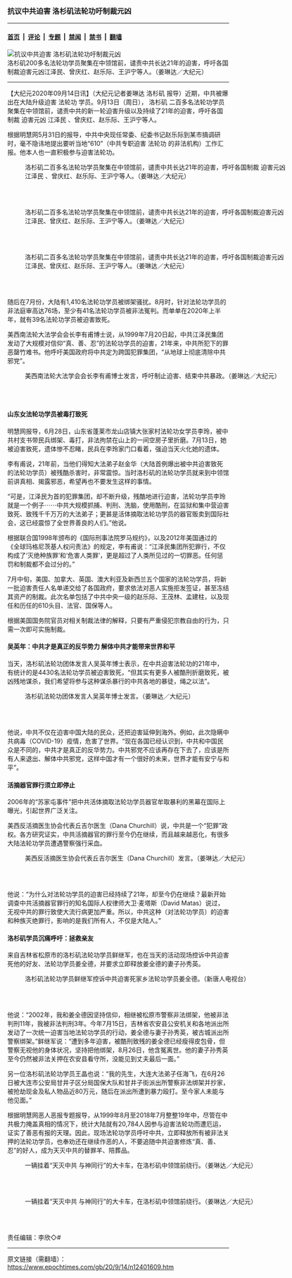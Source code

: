 ### 抗议中共迫害 洛杉矶法轮功吁制裁元凶

---

#### [首页](../../../..?n12401609) &nbsp;|&nbsp; [评论](../../../../../epoch-comment?n12401609) &nbsp;|&nbsp; [专题](../../../../../epoch-special?n12401609) &nbsp;|&nbsp; [禁闻](../../../../../epoch-news?n12401609) &nbsp;|&nbsp; [禁书](../../../../../books?n12401609) &nbsp;|&nbsp; [翻墙](https://github.com/gfw-breaker/nogfw/blob/master/README.md?n12401609)


<div><img alt="抗议中共迫害 洛杉矶法轮功吁制裁元凶" class="attachment-djy_600_400 size-djy_600_400 wp-post-image" src="https://i.epochtimes.com/assets/uploads/2020/09/1-4-1-600x400.jpg"/>
<div class="caption">
 洛杉矶200多名法轮功学员聚集在中领馆前，谴责中共长达21年的迫害，呼吁各国制裁迫害元凶江泽民、曾庆红、赵乐际、王沪宁等人。（姜琳达／大纪元）
</div></div><hr/><div class="post_content" id="artbody" itemprop="articleBody">
 <!-- article content begin -->
 <p>
  【大纪元2020年09月14日讯】（大纪元记者姜琳达
  <ok href="https://www.epochtimes.com/gb/tag/%E6%B4%9B%E6%9D%89%E7%9F%B6.html">
   洛杉矶
  </ok>
  报导）近期，中共被爆出在大陆升级迫害
  <ok href="https://www.epochtimes.com/gb/tag/%E6%B3%95%E8%BD%AE%E5%8A%9F.html">
   法轮功
  </ok>
  学员。9月13日（周日），
  <ok href="https://www.epochtimes.com/gb/tag/%E6%B4%9B%E6%9D%89%E7%9F%B6.html">
   洛杉矶
  </ok>
  二百多名法轮功学员聚集在中领馆前，谴责中共的新一轮迫害升级以及持续了21年的迫害，呼吁各国制裁
  <ok href="https://www.epochtimes.com/gb/tag/%E8%BF%AB%E5%AE%B3%E5%85%83%E5%87%B6.html">
   迫害元凶
  </ok>
  <ok href="https://www.epochtimes.com/gb/tag/%E6%B1%9F%E6%B3%BD%E6%B0%91.html">
   江泽民
  </ok>
  、曾庆红、赵乐际、王沪宁等人。
 </p>
 <p>
 </p>
 <p>
  根据明慧网5月31日的报导，中共中央现任常委、纪委书记赵乐际到某市搞调研时，毫不隐讳地提出要听当地“610”（中共专职迫害
  <ok href="https://www.epochtimes.com/gb/tag/%E6%B3%95%E8%BD%AE%E5%8A%9F.html">
   法轮功
  </ok>
  的非法机构）工作汇报。他本人也一直积极参与迫害法轮功。
 </p>
 <figure aria-describedby="caption-attachment-12401682" class="wp-caption aligncenter" id="attachment_12401682" style="width: 600px">
  <ok href="https://i.epochtimes.com/assets/uploads/2020/09/2-4-1-e1600051443675.jpg" target="_blank">
   <img alt="" class="size-large wp-image-12401682" src="https://i.epochtimes.com/assets/uploads/2020/09/2-4-1-600x450.jpg"/>
  </ok>
  <br/><figcaption class="wp-caption-text" id="caption-attachment-12401682">
   洛杉矶二百多名法轮功学员聚集在中领馆前，谴责中共长达21年的迫害，呼吁各国制裁
   <ok href="https://www.epochtimes.com/gb/tag/%E8%BF%AB%E5%AE%B3%E5%85%83%E5%87%B6.html">
    迫害元凶
   </ok>
   <ok href="https://www.epochtimes.com/gb/tag/%E6%B1%9F%E6%B3%BD%E6%B0%91.html">
    江泽民
   </ok>
   、曾庆红、赵乐际、王沪宁等人。（姜琳达／大纪元）
  </figcaption><br/>
 </figure><br/>
 <figure aria-describedby="caption-attachment-12401695" class="wp-caption aligncenter" id="attachment_12401695" style="width: 600px">
  <ok href="https://i.epochtimes.com/assets/uploads/2020/09/3-4-1.jpg" target="_blank">
   <img alt="" class="size-large wp-image-12401695" src="https://i.epochtimes.com/assets/uploads/2020/09/3-4-1-600x450.jpg"/>
  </ok>
  <br/><figcaption class="wp-caption-text" id="caption-attachment-12401695">
   洛杉矶二百多名法轮功学员聚集在中领馆前，谴责中共长达21年的迫害，呼吁各国制裁迫害元凶江泽民、曾庆红、赵乐际、王沪宁等人。（姜琳达／大纪元）
  </figcaption><br/>
 </figure><br/>
 <figure aria-describedby="caption-attachment-12401697" class="wp-caption aligncenter" id="attachment_12401697" style="width: 600px">
  <ok href="https://i.epochtimes.com/assets/uploads/2020/09/4-4-1.jpg" target="_blank">
   <img alt="" class="size-large wp-image-12401697" src="https://i.epochtimes.com/assets/uploads/2020/09/4-4-1-600x450.jpg"/>
  </ok>
  <br/><figcaption class="wp-caption-text" id="caption-attachment-12401697">
   洛杉矶二百多名法轮功学员聚集在中领馆前，谴责中共长达21年的迫害，呼吁各国制裁迫害元凶江泽民、曾庆红、赵乐际、王沪宁等人。（姜琳达／大纪元）
  </figcaption><br/>
 </figure><br/>
 <p>
  随后在7月份，大陆有1,410名法轮功学员被绑架骚扰。8月时，针对法轮功学员的非法庭审高达76场，至少有41名法轮功学员被非法冤判。而单单在2020年上半年，就有39名法轮功学员被迫害致死。
 </p>
 <p>
  美西南法轮大法学会会长李有甫博士说，从1999年7月20日起，中共江泽民集团发动了大规模对信仰“真、善、忍”的法轮功学员的迫害，21年来，中共所犯下的罪恶罄竹难书。他呼吁美国政府将中共定为跨国犯罪集团，“从地球上彻底清除中共邪党”。
 </p>
 <figure aria-describedby="caption-attachment-12401701" class="wp-caption aligncenter" id="attachment_12401701" style="width: 600px">
  <ok href="https://i.epochtimes.com/assets/uploads/2020/09/5-2-1.jpg" target="_blank">
   <img alt="" class="size-large wp-image-12401701" src="https://i.epochtimes.com/assets/uploads/2020/09/5-2-1-600x450.jpg"/>
  </ok>
  <br/><figcaption class="wp-caption-text" id="caption-attachment-12401701">
   美西南法轮大法学会会长李有甫博士发言，呼吁制止迫害、结束中共暴政。（姜琳达／大纪元）
  </figcaption><br/>
 </figure><br/>
 <h4>
  山东女法轮功学员被毒打致死
 </h4>
 <p>
  明慧网报导，6月28日，山东省蓬莱市龙山店镇大张家村法轮功女学员李玲，被中共村支书带民兵绑架、毒打，非法拘禁在山上的一间空房子里折磨。7月13日，她被迫害致死，遗体惨不忍睹，民兵在李玲家门口看着，强迫当天火化她的遗体。
 </p>
 <p>
  李有甫说，21年前，当他们得知大法弟子赵金华（大陆首例爆出被中共迫害致死的法轮功学员）被残酷杀害时，非常震惊。当时洛杉矶的法轮功学员就来到中领馆前讲真相、揭露邪恶，希望再也不要发生这样的事情。
 </p>
 <p>
  “可是，江泽民为首的犯罪集团，却不断升级，残酷地进行迫害，法轮功学员李玲就是一个例子⋯⋯中共大规模抓捕、判刑、洗脑，使用酷刑，在监狱和集中营迫害致死、致残千千万万的大法弟子；更甚是活体摘取法轮功学员的器官贩卖到国际社会，这已经震惊了全世界善良的人们。”他说。
 </p>
 <p>
  根据联合国1998年颁布的《国际刑事法院罗马规约》，以及2012年美国通过的《全球玛格尼茨基人权问责法》的规定，李有甫说：“江泽民集团所犯罪行，不仅构成了‘灭绝种族罪’和‘危害人类罪’，更是超过了人类所见过的一切罪恶。任何惩罚和制裁都不会过分的。”
 </p>
 <p>
  7月中旬，美国、加拿大、英国、澳大利亚及新西兰五个国家的法轮功学员，将新一批迫害责任人名单递交给了各国政府，要求依法对恶人实施拒发签证，甚至冻结其资产的制裁。此次名单包括了中共中央一级的赵乐际、王茂林、孟建柱，以及现任和历任的610头目、法官、国保等人。
 </p>
 <p>
  根据美国国务院官员对相关制裁法律的解释，只要有严重侵犯宗教自由的行为，只需一次即可实施制裁。
 </p>
 <h4>
  吴英年：中共才是真正的反华势力 解体中共才能带来世界和平
 </h4>
 <p>
  当天，洛杉矶法轮功团体发言人吴英年博士表示，在中共迫害法轮功的21年中，有统计的是4430名法轮功学员被迫害致死，“但其实有更多人被酷刑折磨致死，被凶残地谋杀，我们希望将参与这种谋杀暴行的中共各地的暴徒，绳之以法”。
 </p>
 <figure aria-describedby="caption-attachment-12401702" class="wp-caption aligncenter" id="attachment_12401702" style="width: 600px">
  <ok href="https://i.epochtimes.com/assets/uploads/2020/09/6-2-1.jpg" target="_blank">
   <img alt="" class="size-large wp-image-12401702" src="https://i.epochtimes.com/assets/uploads/2020/09/6-2-1-600x450.jpg"/>
  </ok>
  <br/><figcaption class="wp-caption-text" id="caption-attachment-12401702">
   洛杉矶法轮功团体发言人吴英年博士发言。（姜琳达／大纪元）
  </figcaption><br/>
 </figure><br/>
 <p>
  他说，中共不仅在迫害中国大陆的民众，还把迫害延伸到海外。例如，此次隐瞒中共病毒（COVID-19）疫情，危害了世界。“现在各国已经认识到，中共和中国民众是不同的，中共才是真正的反华势力。中共邪党不应该再存在下去了，应该是所有人来退出、解体中共邪党，这样中国才有一个很好的未来，世界才能有安宁与和平”。
 </p>
 <h4>
  活摘器官罪行须立即停止
 </h4>
 <p>
  2006年的“苏家屯事件”把中共活体摘取法轮功学员器官牟取暴利的黑幕在国际上曝光，引起世界广泛关注。
 </p>
 <p>
  美西反活摘医生协会代表丘吉尔医生（Dana Churchill）说，中共是一个“犯罪”政权。各方研究证实，中共活摘器官的罪行至今仍在继续，而且越来越恶化，有很多大陆法轮功学员遭遇警察强行采血。
 </p>
 <figure aria-describedby="caption-attachment-12401704" class="wp-caption aligncenter" id="attachment_12401704" style="width: 600px">
  <ok href="https://i.epochtimes.com/assets/uploads/2020/09/7-2-1.jpg" target="_blank">
   <img alt="" class="size-large wp-image-12401704" src="https://i.epochtimes.com/assets/uploads/2020/09/7-2-1-600x450.jpg"/>
  </ok>
  <br/><figcaption class="wp-caption-text" id="caption-attachment-12401704">
   美西反活摘医生协会代表丘吉尔医生（Dana Churchill）发言。（姜琳达／大纪元）
  </figcaption><br/>
 </figure><br/>
 <p>
  他说：“为什么对法轮功学员的迫害已经持续了21年，却至今仍在继续？最新开始调查中共活摘器官罪行的知名国际人权律师大卫‧麦塔斯（David Matas）说过，无视中共的罪行致使大流行病更加严重。所以，中共这种（对法轮功学员）的迫害和种族灭绝罪行，影响的是我们所有人，不仅是大陆人。”
 </p>
 <h4>
  洛杉矶学员沉痛呼吁：拯救亲友
 </h4>
 <p>
  来自吉林省松原市的洛杉矶法轮功学员鲜继军，也在当天的活动现场控诉中共迫害死他的好友、法轮功学员姜全德，并要求立即释放姜全德的妻子孙秀英。
 </p>
 <figure aria-describedby="caption-attachment-12401707" class="wp-caption aligncenter" id="attachment_12401707" style="width: 600px">
  <ok href="https://i.epochtimes.com/assets/uploads/2020/09/10.png" target="_blank">
   <img alt="" class="size-large wp-image-12401707" src="https://i.epochtimes.com/assets/uploads/2020/09/10-600x332.png"/>
  </ok>
  <br/><figcaption class="wp-caption-text" id="caption-attachment-12401707">
   洛杉矶法轮功学员鲜继军控诉中共迫害死家乡法轮功学员姜全德。（新唐人电视台）
  </figcaption><br/>
 </figure><br/>
 <p>
  他说：“2002年，我和姜全德因坚持信仰，相继被松原市警察非法绑架，他被非法判刑11年，我被非法判刑3年。今年7月15日，吉林省农安县公安机关和各地派出所发动了一次统一迫害当地法轮功学员的行动，姜全德与妻子孙秀英，被古城派出所警察绑架。”鲜继军说：“遭到多年迫害，被酷刑致残的姜全德已经瘦得皮包骨，但警察无视他的身体状况，坚持把他绑架，8月26日，他含冤离世。他的妻子孙秀英至今仍然被非法关押在农安县看守所，没能见到丈夫最后一面。”
 </p>
 <p>
  另一位洛杉矶法轮功学员王晶也说：“我的先生，大连大法弟子任海飞，在6月26日被大连市公安局甘井子区分局国保大队和甘井子街派出所警察非法绑架并抄家，被抢劫现金及私人物品近80万元，随后在派出所遭到暴力殴打。至今家人未能与他见面。”
 </p>
 <p>
  根据明慧网恶人恶报专题报导，从1999年8月至2018年7月整整19年中，尽管在中共极力掩盖真相的情况下，统计大陆就有20,784人因参与迫害法轮功而遭厄运，证实了善恶有报的天理。因此，现场法轮功学员呼吁中共，立即释放所有被非法关押的法轮功学员，也奉劝还在继续作恶的人，不要追随中共迫害修炼“真、善、忍”的好人，成为天灭中共的替罪羊、陪葬品。
 </p>
 <figure aria-describedby="caption-attachment-12401713" class="wp-caption aligncenter" id="attachment_12401713" style="width: 600px">
  <ok href="https://i.epochtimes.com/assets/uploads/2020/09/8-3-1.jpg" target="_blank">
   <img alt="" class="size-large wp-image-12401713" src="https://i.epochtimes.com/assets/uploads/2020/09/8-3-1-600x450.jpg"/>
  </ok>
  <br/><figcaption class="wp-caption-text" id="caption-attachment-12401713">
   一辆挂着“天灭中共 与神同行”的大卡车，在洛杉矶中领馆前绕行。（姜琳达／大纪元）
  </figcaption><br/>
 </figure><br/>
 <figure aria-describedby="caption-attachment-12401714" class="wp-caption aligncenter" id="attachment_12401714" style="width: 600px">
  <ok href="https://i.epochtimes.com/assets/uploads/2020/09/9-1-1.jpg" target="_blank">
   <img alt="" class="size-large wp-image-12401714" src="https://i.epochtimes.com/assets/uploads/2020/09/9-1-1-600x450.jpg"/>
  </ok>
  <br/><figcaption class="wp-caption-text" id="caption-attachment-12401714">
   一辆挂着“天灭中共 与神同行”的大卡车，在洛杉矶中领馆前绕行。（姜琳达／大纪元）
  </figcaption><br/>
 </figure><br/>
 <p>
  责任编辑：李欣◇#
 </p>
 <!-- article content end -->
 <div id="below_article_ad">
 </div>
</div>


---

原文链接（需翻墙）：https://www.epochtimes.com/gb/20/9/14/n12401609.htm